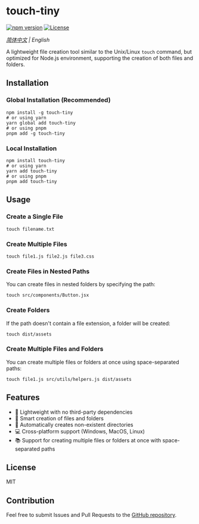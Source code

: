 # touch-tiny

[![npm version](https://img.shields.io/npm/v/touch-tiny.svg)](https://www.npmjs.com/package/touch-tiny)
[![License](https://img.shields.io/npm/l/touch-tiny.svg)](https://github.com/zswdevx/touch-tiny/blob/main/LICENSE)

*[简体中文](./README.md) | English*

A lightweight file creation tool similar to the Unix/Linux `touch` command, but optimized for Node.js environment, supporting the creation of both files and folders.

## Installation

### Global Installation (Recommended)

```shell
npm install -g touch-tiny
# or using yarn
yarn global add touch-tiny
# or using pnpm
pnpm add -g touch-tiny
```

### Local Installation

```shell
npm install touch-tiny
# or using yarn
yarn add touch-tiny
# or using pnpm
pnpm add touch-tiny
```

## Usage

### Create a Single File

```shell
touch filename.txt
```

### Create Multiple Files

```shell
touch file1.js file2.js file3.css
```

### Create Files in Nested Paths

You can create files in nested folders by specifying the path:

```shell
touch src/components/Button.jsx
```

### Create Folders

If the path doesn't contain a file extension, a folder will be created:

```shell
touch dist/assets
```

### Create Multiple Files and Folders

You can create multiple files or folders at once using space-separated paths:

```shell
touch file1.js src/utils/helpers.js dist/assets
```

## Features

- 🚀 Lightweight with no third-party dependencies
- 📁 Smart creation of files and folders
- 🔄 Automatically creates non-existent directories
- 💻 Cross-platform support (Windows, MacOS, Linux)
- 📚 Support for creating multiple files or folders at once with space-separated paths

## License

MIT

## Contribution

Feel free to submit Issues and Pull Requests to the [GitHub repository](https://github.com/zswdevx/touch-tiny).